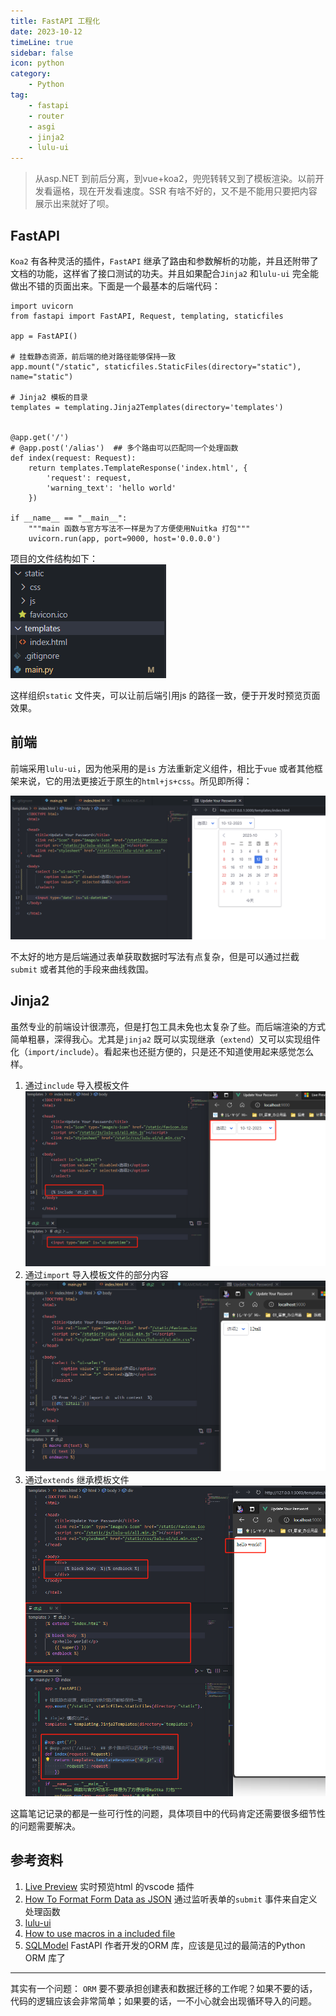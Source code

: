 ```yaml
---  
title: FastAPI 工程化  
date: 2023-10-12
timeLine: true
sidebar: false  
icon: python
category:  
    - Python      
tag:   
    - fastapi   
    - router  
    - asgi 
    - jinja2  
    - lulu-ui
---    
```


> 从asp.NET 到前后分离，到vue+koa2，兜兜转转又到了模板渲染。以前开发看逼格，现在开发看速度。SSR 有啥不好的，又不是不能用只要把内容展示出来就好了呗。  

## FastAPI  
`Koa2` 有各种灵活的插件，`FastAPI` 继承了路由和参数解析的功能，并且还附带了文档的功能，这样省了接口测试的功夫。并且如果配合`Jinja2` 和`lulu-ui` 完全能做出不错的页面出来。下面是一个最基本的后端代码：  
```python{22}
import uvicorn
from fastapi import FastAPI, Request, templating, staticfiles

app = FastAPI()

# 挂载静态资源，前后端的绝对路径能够保持一致
app.mount("/static", staticfiles.StaticFiles(directory="static"), name="static")

# Jinja2 模板的目录
templates = templating.Jinja2Templates(directory='templates')


@app.get('/')
# @app.post('/alias')  ## 多个路由可以匹配同一个处理函数
def index(request: Request):
    return templates.TemplateResponse('index.html', {
        'request': request,
        'warning_text': 'hello world'
    })

if __name__ == "__main__":
    """main 函数与官方写法不一样是为了方便使用Nuitka 打包"""
    uvicorn.run(app, port=9000, host='0.0.0.0')
```  

项目的文件结构如下：  
![Alt text](./img/file-structure.png)     

这样组织`static` 文件夹，可以让前后端引用js 的路径一致，便于开发时预览页面效果。   

## 前端  

前端采用`lulu-ui`，因为他采用的是`is` 方法重新定义组件，相比于`vue` 或者其他框架来说，它的用法更接近于原生的`html+js+css`。所见即所得：  

![Alt text](./img/lulu-ui.png)  

不太好的地方是后端通过表单获取数据时写法有点复杂，但是可以通过拦截`submit` 或者其他的手段来曲线救国。   

## Jinja2   
虽然专业的前端设计很漂亮，但是打包工具未免也太复杂了些。而后端渲染的方式简单粗暴，深得我心。尤其是`jinja2` 既可以实现继承（`extend`）又可以实现组件化（`import/include`）。看起来也还挺方便的，只是还不知道使用起来感觉怎么样。  

1. 通过`include` 导入模板文件     
![Alt text](./img/include.png)  
2. 通过`import` 导入模板文件的部分内容  
![Alt text](./img/import.png)  
3. 通过`extends` 继承模板文件  
![Alt text](./img/extends.png)  

这篇笔记记录的都是一些可行性的问题，具体项目中的代码肯定还需要很多细节性的问题需要解决。



## 参考资料  
1. [Live Preview](https://marketplace.visualstudio.com/items?itemName=ms-vscode.live-server) 实时预览html 的vscode 插件  
2. [How To Format Form Data as JSON](https://www.section.io/engineering-education/how-to-format-form-data-as-json/) 通过监听表单的`submit` 事件来自定义处理函数    
3. [lulu-ui](https://l-ui.com/)    
4. [How to use macros in a included file](https://stackoverflow.com/a/45024799)  
5. [SQLModel](https://sqlmodel.tiangolo.com/) FastAPI 作者开发的ORM 库，应该是见过的最简洁的Python ORM 库了    

-----  

其实有一个问题： `ORM` 要不要承担创建表和数据迁移的工作呢？如果不要的话，代码的逻辑应该会非常简单；如果要的话，一不小心就会出现循环导入的问题。
